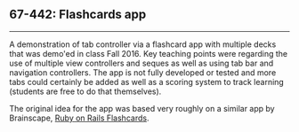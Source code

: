 ## 67-442: Flashcards app
---
A demonstration of tab controller via a flashcard app with multiple decks that was demo'ed in class Fall 2016.  Key teaching points were regarding the use of multiple view controllers and seques as well as using tab bar and navigation controllers.  The app is not fully developed or tested and more tabs could certainly be added as well as a scoring system to track learning (students are free to do that themselves).

The original idea for the app was based very roughly on a similar app by Brainscape, [Ruby on Rails Flashcards](https://www.brainscape.com/learn/ruby-on-rails).
